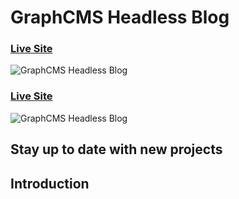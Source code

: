 # GraphCMS Headless Blog

### [Live Site]()

![GraphCMS Headless Blog]()

### [Live Site]()

![GraphCMS Headless Blog]()

## Stay up to date with new projects

## Introduction

